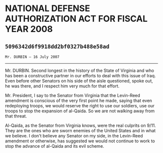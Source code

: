 # NATIONAL DEFENSE AUTHORIZATION ACT FOR FISCAL YEAR 2008
## `5096342d6f9918dd2bf0327b488e58ad`
`Mr. DURBIN — 16 July 2007`

---


Mr. DURBIN. Second longest in the history of the State of Virginia 
and who has been a constructive partner in our efforts to deal with 
this issue of Iraq. Even before other Senators on his side of the aisle 
questioned, spoke out, he was there, and I respect him very much for 
that effort.

Mr. President, I say to the Senator from Virginia that the Levin-Reed 
amendment is conscious of the very first point he made, saying that 
even redeploying troops, we would reserve the right to use our 
soldiers, use our troops to stop the expansion of al-Qaida. So we are 
not walking away from that threat.

Al-Qaida, as the Senator from Virginia knows, were the real culprits 
on 9/11. They are the ones who are sworn enemies of the United States 
and in what we believe. I don't believe any Senator on my side, in the 
Levin-Reed amendment or otherwise, has suggested we would not continue 
to work to stop the advance of al-Qaida and its evil scheme.